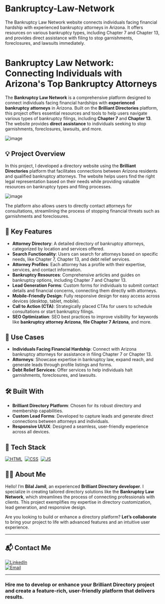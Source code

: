 # Bankruptcy-Law-Network
The Bankruptcy Law Network website connects individuals facing financial hardship with experienced bankruptcy attorneys in Arizona. It offers resources on various bankruptcy types, including Chapter 7 and Chapter 13, and provides direct assistance with filing to stop garnishments, foreclosures, and lawsuits immediately.
# Bankruptcy Law Network: Connecting Individuals with Arizona's Top Bankruptcy Attorneys

The **Bankruptcy Law Network** is a comprehensive platform designed to connect individuals facing financial hardships with **experienced bankruptcy attorneys** in Arizona. Built on the **Brilliant Directories** platform, this project offers essential resources and tools to help users navigate various types of bankruptcy filings, including **Chapter 7** and **Chapter 13**. The website provides **direct assistance** to individuals seeking to stop garnishments, foreclosures, lawsuits, and more.

![image](https://github.com/user-attachments/assets/7f3827e7-99ce-4b00-85d3-9b4ebdfd3686)

## 💡 Project Overview

In this project, I developed a directory website using the **Brilliant Directories** platform that facilitates connections between Arizona residents and qualified bankruptcy attorneys. The website helps users find the right legal representation based on their needs while providing valuable resources on bankruptcy types and filing processes.

![image](https://github.com/user-attachments/assets/c2787cba-5480-49b8-9269-fb4ef4b699cd)

The platform also allows users to directly contact attorneys for consultations, streamlining the process of stopping financial threats such as garnishments and foreclosures.

## 🚀 Key Features

- **Attorney Directory**: A detailed directory of bankruptcy attorneys, categorized by location and services offered.
- **Search Functionality**: Users can search for attorneys based on specific needs, like Chapter 7, Chapter 13, and debt relief services.
- **Attorney Profiles**: Each attorney has a profile with their expertise, services, and contact information.
- **Bankruptcy Resources**: Comprehensive articles and guides on bankruptcy options, including Chapter 7 and Chapter 13.
- **Lead Generation Forms**: Custom forms for individuals to submit contact details and financial concerns, connecting them directly with attorneys.
- **Mobile-Friendly Design**: Fully responsive design for easy access across devices (desktop, tablet, mobile).
- **Call to Action (CTA)**: Strategically placed CTAs for users to schedule consultations or start bankruptcy filings.
- **SEO Optimization**: SEO best practices to improve visibility for keywords like **bankruptcy attorney Arizona**, **file Chapter 7 Arizona**, and more.

## 💼 Use Cases

- **Individuals Facing Financial Hardship**: Connect with Arizona bankruptcy attorneys for assistance in filing Chapter 7 or Chapter 13.
- **Attorneys**: Showcase expertise in bankruptcy law, expand reach, and generate leads through profile listings and forms.
- **Debt Relief Services**: Offer services to help individuals halt garnishments, foreclosures, and lawsuits.

## 🛠️ Built With

- **Brilliant Directory Platform**: Chosen for its robust directory and membership capabilities.
- **Custom Lead Forms**: Developed to capture leads and generate direct connections between attorneys and individuals.
- **Responsive UI/UX**: Designed a seamless, user-friendly experience across all devices.

## 📌 Tech Stack
[![HTML](https://img.shields.io/badge/html5%20-%23E34F26.svg?&style=for-the-badge&logo=html5&logoColor=white)](https://github.com/yourusername/Baby-Support-Services/search?l=html)&nbsp;
[![CSS](https://img.shields.io/badge/css3%20-%231572B6.svg?&style=for-the-badge&logo=css3&logoColor=white)](https://github.com/yourusername/Baby-Support-Services/search?l=css)&nbsp;
[![JS](https://img.shields.io/badge/javascript%20-%23323330.svg?&style=for-the-badge&logo=javascript&logoColor=%23F7DF1E)](https://github.com/yourusername/Baby-Support-Services/search?l=javascript)

## 👨‍💻 About Me

Hello! I’m **Bilal Jamil**, an experienced **Brilliant Directory developer**. I specialize in creating tailored directory solutions like the **Bankruptcy Law Network**, which streamlines the process of connecting professionals with clients. This project exemplifies my expertise in directory customization, lead generation, and responsive design.

Are you looking to build or enhance a directory platform? **Let’s collaborate** to bring your project to life with advanced features and an intuitive user experience.

---

## 📬 Contact Me

[![LinkedIn](https://img.shields.io/badge/LinkedIn-Connect-blue?style=for-the-badge&logo=linkedin)](https://www.linkedin.com/in/sajid-jameel-721256178/)  
[![Email](https://img.shields.io/badge/Email-Contact%20Me-orange?style=for-the-badge&logo=gmail)](mailto:sajidjamil.met@gmail.com)

---

### **Hire me to develop or enhance your Brilliant Directory project and create a feature-rich, user-friendly platform that delivers results.**
